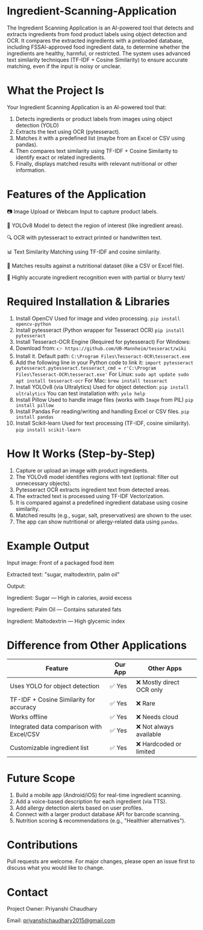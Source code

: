 # Ingredient-Scanning-Application

The Ingredient Scanning Application is an AI-powered tool that detects and extracts ingredients from food product labels using object detection and OCR. It compares the extracted ingredients with a preloaded database, including FSSAI-approved food ingredient data, to determine whether the ingredients are healthy, harmful, or restricted. The system uses advanced text similarity techniques (TF-IDF + Cosine Similarity) to ensure accurate matching, even if the input is noisy or unclear.

# What the Project Is

Your Ingredient Scanning Application is an AI-powered tool that:

1. Detects ingredients or product labels from images using object detection (YOLO)
2. Extracts the text using OCR (pytesseract).
3. Matches it with a predefined list (maybe from an Excel or CSV using pandas).
4. Then compares text similarity using TF-IDF + Cosine Similarity to identify exact or related ingredients.
5. Finally, displays matched results with relevant nutritional or other information.

# Features of the Application

📷 Image Upload or Webcam Input to capture product labels.

🧠 YOLOv8 Model to detect the region of interest (like ingredient areas).

🔍 OCR with pytesseract to extract printed or handwritten text.

📊 Text Similarity Matching using TF-IDF and cosine similarity.

📁 Matches results against a nutritional dataset (like a CSV or Excel file).

🎯 Highly accurate ingredient recognition even with partial or blurry text/

# Required Installation & Libraries

1. Install OpenCV
Used for image and video processing.
`pip install opencv-python`
2. Install pytesseract (Python wrapper for Tesseract OCR)
`pip install pytesseract`
3. Install Tesseract-OCR Engine (Required for pytesseract)
For Windows:
1. Download from:
`👉 https://github.com/UB-Mannheim/tesseract/wiki`
2. Install it. Default path:
`C:\Program Files\Tesseract-OCR\tesseract.exe`
3. Add the following line in your Python code to link it:
`import pytesseract
pytesseract.pytesseract.tesseract_cmd = r'C:\Program Files\Tesseract-OCR\tesseract.exe'`
 For Linux:
`sudo apt update
sudo apt install tesseract-ocr`
For Mac:
`brew install tesseract`
4. Install YOLOv8 (via Ultralytics)
Used for object detection:
`pip install ultralytics`
You can test installation with:
`yolo help`
5. Install Pillow
Used to handle image files (works with `Image` from PIL)
`pip install pillow`
6. Install Pandas
For reading/writing and handling Excel or CSV files.
`pip install pandas`
7. Install Scikit-learn
Used for text processing (TF-IDF, cosine similarity).
`pip install scikit-learn`

# How It Works (Step-by-Step)

1. Capture or upload an image with product ingredients.
2. The YOLOv8 model identifies regions with text (optional: filter out unnecessary objects).
3. Pytesseract OCR extracts ingredient text from detected areas.
4. The extracted text is processed using TF-IDF Vectorization.
5. It is compared against a predefined ingredient database using cosine similarity.
6. Matched results (e.g., sugar, salt, preservatives) are shown to the user.
7. The app can show nutritional or allergy-related data using `pandas`.

# Example Output

Input image: Front of a packaged food item

Extracted text: "sugar, maltodextrin, palm oil"

Output:

Ingredient: Sugar — High in calories, avoid excess

Ingredient: Palm Oil — Contains saturated fats

Ingredient: Maltodextrin — High glycemic index

# Difference from Other Applications

| Feature                                   | Our App   | Other Apps                |
| ----------------------------------------- | --------   | ------------------------ |
| Uses YOLO for object detection            | ✅ Yes    | ❌ Mostly direct OCR only |
| TF-IDF + Cosine Similarity for accuracy   | ✅ Yes    | ❌ Rare                   |
| Works offline                             | ✅ Yes    | ❌ Needs cloud            |
| Integrated data comparison with Excel/CSV | ✅ Yes    | ❌ Not always available   |
| Customizable ingredient list              | ✅ Yes    | ❌ Hardcoded or limited   |

#  Future Scope

1. Build a mobile app (Android/iOS) for real-time ingredient scanning.
2. Add a voice-based description for each ingredient (via TTS).
3. Add allergy detection alerts based on user profiles.
4. Connect with a larger product database API for barcode scanning.
5. Nutrition scoring & recommendations (e.g., "Healthier alternatives").

# Contributions

Pull requests are welcome. For major changes, please open an issue first to discuss what you would like to change.

# Contact

Project Owner: Priyanshi Chaudhary

Email: priyanshichaudhary2015@gmail.com

